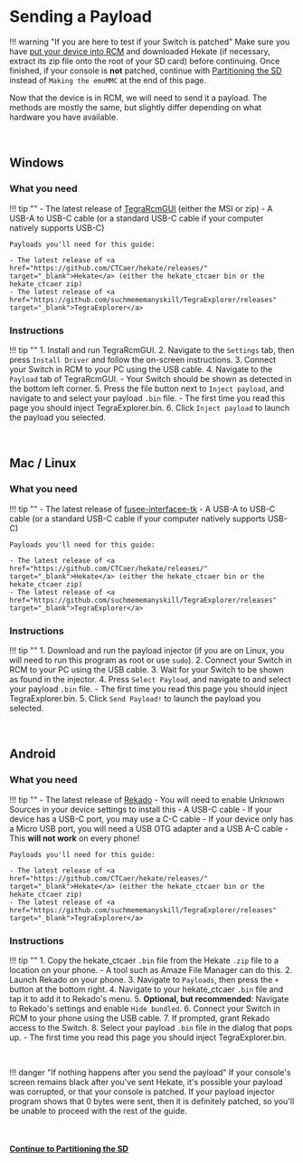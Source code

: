 

# Sending a Payload

!!! warning "If you are here to test if your Switch is patched"
    Make sure you have [put your device into RCM](../emummc/entering_rcm.md) and downloaded Hekate (if necessary, extract its zip file onto the root of your SD card) before continuing. Once finished, if your console is **not** patched, continue with [Partitioning the SD](../emummc/partitioning_sd.md) instead of `Making the emuMMC` at the end of this page.


Now that the device is in RCM, we will need to send it a payload. The methods are mostly the same, but slightly differ depending on what hardware you have available.

&nbsp;

## Windows

### What you need

!!! tip ""
    - The latest release of <a href="https://github.com/eliboa/TegraRcmGUI/releases" target="_blank">TegraRcmGUI</a> (either the MSI or zip)
    - A USB-A to USB-C cable (or a standard USB-C cable if your computer natively supports USB-C)

    Payloads you'll need for this guide:

    - The latest release of <a href="https://github.com/CTCaer/hekate/releases/" target="_blank">Hekate</a> (either the hekate_ctcaer bin or the hekate_ctcaer zip)
    - The latest release of <a href="https://github.com/suchmememanyskill/TegraExplorer/releases" target="_blank">TegraExplorer</a>

### Instructions

!!! tip ""
    1. Install and run TegraRcmGUI.
    2. Navigate to the `Settings` tab, then press `Install Driver` and follow the on-screen instructions.
    3. Connect your Switch in RCM to your PC using the USB cable.
    4. Navigate to the `Payload` tab of TegraRcmGUI.
        - Your Switch should be shown as detected in the bottom left corner.
    5. Press the file button next to `Inject payload`, and navigate to and select your payload `.bin` file.
        - The first time you read this page you should inject TegraExplorer.bin.
    6. Click `Inject payload` to launch the payload you selected.

&nbsp;

## Mac / Linux

### What you need

!!! tip ""
    - The latest release of <a href="https://github.com/nh-server/fusee-interfacee-tk/releases" target="_blank">fusee-interfacee-tk</a>
    - A USB-A to USB-C cable (or a standard USB-C cable if your computer natively supports USB-C)

    Payloads you'll need for this guide:

    - The latest release of <a href="https://github.com/CTCaer/hekate/releases/" target="_blank">Hekate</a> (either the hekate_ctcaer bin or the hekate_ctcaer zip)
    - The latest release of <a href="https://github.com/suchmememanyskill/TegraExplorer/releases" target="_blank">TegraExplorer</a>

### Instructions

!!! tip ""
    1. Download and run the payload injector (if you are on Linux, you will need to run this program as root or use `sudo`).
    2. Connect your Switch in RCM to your PC using the USB cable.
    3. Wait for your Switch to be shown as found in the injector.
    4. Press `Select Payload`, and navigate to and select your payload `.bin` file.
        - The first time you read this page you should inject TegraExplorer.bin.
    5. Click `Send Payload!` to launch the payload you selected.

&nbsp;

## Android

### What you need

!!! tip ""
    - The latest release of <a href="https://github.com/MenosGrante/Rekado/releases" target="_blank">Rekado</a>
        - You will need to enable Unknown Sources in your device settings to install this
    - A USB-C cable
        - If your device has a USB-C port, you may use a C-C cable
        - If your device only has a Micro USB port, you will need a USB OTG adapter and a USB A-C cable
            - This **will not work** on every phone!

    Payloads you'll need for this guide:

    - The latest release of <a href="https://github.com/CTCaer/hekate/releases/" target="_blank">Hekate</a> (either the hekate_ctcaer bin or the hekate_ctcaer zip)
    - The latest release of <a href="https://github.com/suchmememanyskill/TegraExplorer/releases" target="_blank">TegraExplorer</a>
		
### Instructions

!!! tip ""
    1. Copy the hekate_ctcaer `.bin` file from the Hekate `.zip` file to a location on your phone.
        - A tool such as Amaze File Manager can do this.
    2. Launch Rekado on your phone.
    3. Navigate to `Payloads`, then press the `+` button at the bottom right.
    4. Navigate to your hekate_ctcaer `.bin` file and tap it to add it to Rekado's menu.
    5. **Optional, but recommended**: Navigate to Rekado's settings and enable `Hide bundled`.
    6. Connect your Switch in RCM to your phone using the USB cable.
    7. If prompted, grant Rekado access to the Switch.
    8. Select your payload `.bin` file in the dialog that pops up.
        - The first time you read this page you should inject TegraExplorer.bin.

&nbsp;

!!! danger "If nothing happens after you send the payload"
    If your console's screen remains black after you've sent Hekate, it's possible your payload was corrupted, or that your console is patched. If your payload injector program shows that 0 bytes were sent, then it is definitely patched, so you'll be unable to proceed with the rest of the guide.

&nbsp;

#### [Continue to Partitioning the SD <i class="fa fa-arrow-circle-right fa-lg"></i>](partitioning_sd.md)
